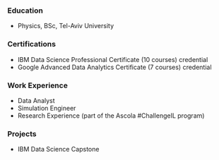 ### Education
- Physics, BSc, Tel-Aviv University

### Certifications
- IBM Data Science Professional Certificate (10 courses)
credential
- Google Advanced Data Analytics Certificate (7 courses)
credential

### Work Experience
- Data Analyst
- Simulation Engineer
- Research Experience (part of the Ascola #ChallengeIL program)

### Projects
- IBM Data Science Capstone
